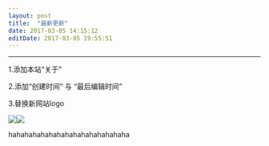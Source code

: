 ```yaml
---
layout: post
title:  "最新更新"
date: 2017-03-05 14:15:12
editDate: 2017-03-05 19:55:51
---
```

---
1.添加本站“关于”

2.添加“创建时间” 与 “最后编辑时间”

3.替换新网站logo

<div>

<img src="https://puu.sh/uvclH/f9a0fc6ab8.PNG" style="float:left">

<img src="https://puu.sh/uvclI/6a3c60b80c.PNG">

</div>

hahahahahahahahahahahahahahaha
